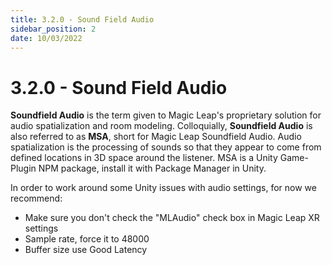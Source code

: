 ```yaml
---
title: 3.2.0 - Sound Field Audio
sidebar_position: 2
date: 10/03/2022
---
```


# 3.2.0 - Sound Field Audio

**Soundfield Audio** is the term given to Magic Leap's proprietary solution for audio spatialization and room modeling. Colloquially,  **Soundfield Audio**  is also referred to as  **MSA**, short for Magic Leap Soundfield Audio. Audio spatialization is the processing of sounds so that they appear to come from defined locations in 3D space around the listener. MSA is a Unity Game-Plugin NPM package, install it with Package Manager in Unity.

In order to work around some Unity issues with audio settings, for now we recommend:

- Make sure you don't check the "MLAudio" check box in Magic Leap XR settings
- Sample rate, force it to 48000
- Buffer size use Good Latency

